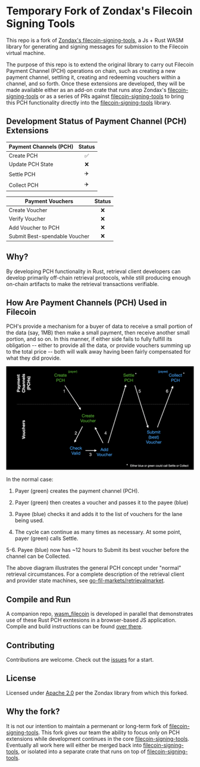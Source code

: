 # Temporary Fork of Zondax's Filecoin Signing Tools

This repo is a fork of [Zondax's filecoin-signing-tools](https://github.com/Zondax/filecoin-signing-tools), a Js + Rust WASM library for generating and signing messages for submission to the Filecoin virtual machine.

The purpose of this repo is to extend the original library to carry out Filecoin Payment Channel (PCH) operations on chain, such as creating a new payment channel, settling it, creating and redeeming vouchers within a channel, and so forth.  Once these extensions are developed, they will be made available either as an add-on crate that runs atop Zondax's [filecoin-signing-tools](https://github.com/Zondax/filecoin-signing-tools) or as a series of PRs against [filecoin-signing-tools](https://github.com/Zondax/filecoin-signing-tools) to bring this PCH functionality directly into the [filecoin-signing-tools](https://github.com/Zondax/filecoin-signing-tools) library.

## Development Status of Payment Channel (PCH) Extensions

| **Payment Channels (PCH)**                   |  Status  | 
| -------------------------------------------- | :----------------: | 
| Create PCH                                   |:white_check_mark:  |
| Update PCH State                             |     :x:       |
| Settle PCH                                   |  :airplane:       |
| Collect PCH                                  |  :airplane:       |

| **Payment Vouchers**                         |  Status  |
| -------------------------------------------- | :----------------: |
| Create Voucher                               |     :x:       | 
| Verify Voucher                               |     :x:       |
| Add Voucher to PCH                           |     :x:       |
| Submit Best-spendable Voucher                |     :x:       |

## Why?

By developing PCH functionality in Rust, retrieval client developers can develop primarily off-chain retrieval protocols, while still producing enough on-chain artifacts to make the retrieval transactions verifiable.

## How Are Payment Channels (PCH) Used in Filecoin

PCH's provide a mechanism for a buyer of data to receive a small portion of the data (say, 1MB) then make a small payment, then receive another small portion, and so on.  In this manner, if either side fails to fully fulfill its obligation -- either to provide all the data, or provide vouchers summing up to the total price -- both will walk away having been fairly compensated for what they did provide.

![pch diagram](https://github.com/mgoelzer/wasm_filecoin/blob/master/pch-diagram.png)

In the normal case:

1.  Payer (green) creates the payment channel (PCH).

2.  Payer (green) then creates a voucher and passes it to the payee (blue)

3.  Payee (blue) checks it and adds it to the list of vouchers for the lane being used.

4.  The cycle can continue as many times as necessary.  At some point, payer (green) calls Settle.

5-6.  Payee (blue) now has ~12 hours to Submit its best voucher before the channel can be Collected.

The above diagram illustrates the general PCH concept under "normal" retrieval circumstances.  For a complete description of the retrieval client and provider state machines, see [go-fil-markets/retrievalmarket](https://github.com/filecoin-project/go-fil-markets/tree/master/retrievalmarket).

## Compile and Run

A companion repo, [wasm_filecoin](https://github.com/mgoelzer/wasm_filecoin) is developed in parallel that demonstrates use of these Rust PCH exntesions in a browser-based JS application.  Compile and build instructions can be found [over there](https://github.com/mgoelzer/wasm_filecoin).

## Contributing

Contributions are welcome.  Check out the [issues](/issues) for a start.

## License

Licensed under [Apache 2.0](https://github.com/filecoin-project/lotus/blob/master/LICENSE-APACHE) per the Zondax library from which this forked.

## Why the fork?

It is not our intention to maintain a permenant or long-term fork of [filecoin-signing-tools](https://github.com/Zondax/filecoin-signing-tools).  This fork gives our team the ability to focus only on PCH extensions while development continues in the core [filecoin-signing-tools](https://github.com/Zondax/filecoin-signing-tools).  Eventually all work here will either be merged back into [filecoin-signing-tools](https://github.com/Zondax/filecoin-signing-tools), or isolated into a separate crate that runs on top of [filecoin-signing-tools](https://github.com/Zondax/filecoin-signing-tools).
